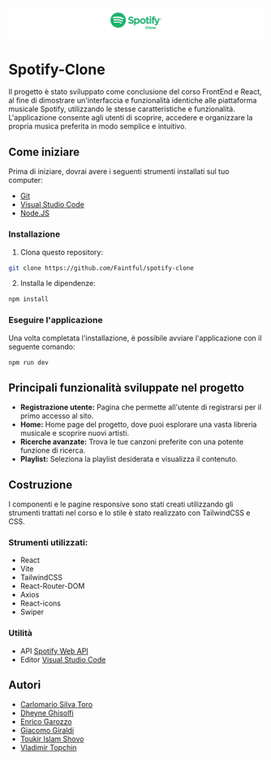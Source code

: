 <img src='./Spotify.png'></img>

# Spotify-Clone
Il progetto è stato sviluppato come conclusione del corso FrontEnd e React, al fine di dimostrare un'interfaccia e funzionalità identiche alle piattaforma musicale Spotify, utilizzando le stesse caratteristiche e funzionalità. L'applicazione consente agli utenti di scoprire, accedere e organizzare la propria musica preferita in modo semplice e intuitivo.


## Come iniziare
Prima di iniziare, dovrai avere i seguenti strumenti installati sul tuo computer:

* [Git](https://git-scm.com/downloads)
* [Visual Studio Code](https://code.visualstudio.com/Download)
* [Node.JS](https://nodejs.org/en/download)


### Installazione
1. Clona questo repository:
```bash
git clone https://github.com/Faintful/spotify-clone
```

2. Installa le dipendenze:
```bash
npm install
```

### Eseguire l'applicazione
Una volta completata l'installazione, è possibile avviare l'applicazione con il seguente comando:
```bash
npm run dev
```

## Principali funzionalità sviluppate nel progetto
- **Registrazione utente:** Pagina che permette all'utente di registrarsi per il primo accesso al sito.
- **Home:** Home page del progetto, dove puoi esplorare una vasta libreria musicale e scoprire nuovi artisti.
- **Ricerche avanzate:** Trova le tue canzoni preferite con una potente funzione di ricerca.
- **Playlist:** Seleziona la playlist desiderata e visualizza il contenuto.

## Costruzione
I componenti e le pagine responsive sono stati creati utilizzando gli strumenti trattati nel corso e lo stile è stato realizzato con TailwindCSS e CSS.

### Strumenti utilizzati:
- React
- Vite
- TailwindCSS
- React-Router-DOM
- Axios
- React-icons
- Swiper

### Utilità
- API [Spotify Web API](https://developer.spotify.com/)
- Editor [Visual Studio Code](https://code.visualstudio.com/Download)


## Autori
- [Carlomario Silva Toro](https://github.com/Faintful)
- [Dheyne Ghisolfi](https://github.com/Dhemg)
- [Enrico Garozzo](https://github.com/Erry002)
- [Giacomo Giraldi](https://github.com/MDG4rp)
- [Toukir Islam Shovo](https://github.com/Shovoodev)
- [Vladimir Topchin](https://github.com/taietor)
